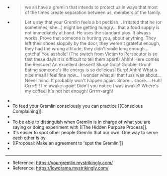 - > we all have a gremlin that intends to protect us in ways that most of 
  the times create separation between us, members of the family.
- > Let's say that your Gremlin feels a bit peckish... irritated that he (or
   sometimes, she...) might be getting hungry... that a food supply is not
   immediately at hand. He uses the standard ploy. It always works. Prove 
  that someone is hurting you, about anything. They left their shoes 
  sloppily by the door, they weren't grateful enough, they had the wrong 
  attitude, they didn't smile long enough... gotcha! You asshole! (The 
  switch from Victim to Persecutor is so fast these days it is difficult 
  to tell them apart!) Ahhh! Here comes the Rescuer! An excellent dessert!
   Slurp! Gulp! Gobble! Grunt! Eating someone's life energy is so 
  delicious! Burp! Ahhh! What a nice meal! I feel fine now... I wonder 
  what all that fuss was about... Never mind. It probably won't happen 
  again. Snore... snore.... Huh! Grrrr!!!! I'm awake again! Didn't you 
  notice I was awake? Where's my coffee! It's not hot enough! Grrrrr-argh!
-
- To feed your Gremlin consciously you can practice [[Conscious Complaining]].
-
- To be able to distinguish when Gremlin is in charge of what you are saying or doing experiment with [[The Hidden Purpose Process]].
- It's easier to spot other people Gremlin that our own. One way to serve each other is by
- [[Proposal: Make an agreement to 'spot the Gremlin']]
-
- ---
- Reference: https://yourgremlin.mystrikingly.com/
- Reference: https://lowdrama.mystrikingly.com/